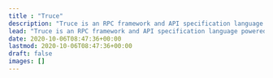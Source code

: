 ```yaml
---
title : "Truce"
description: "Truce is an RPC framework and API specification language powered by CUE."
lead: "Truce is an RPC framework and API specification language powered by CUE."
date: 2020-10-06T08:47:36+00:00
lastmod: 2020-10-06T08:47:36+00:00
draft: false
images: []
---
```

